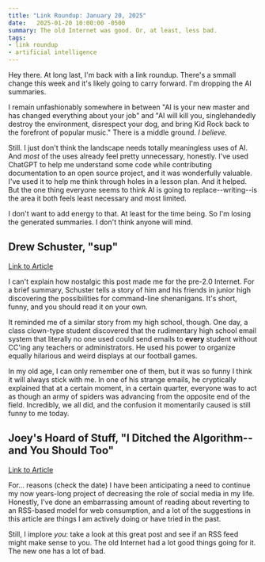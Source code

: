 ```yaml
---
title: "Link Roundup: January 20, 2025"
date:   2025-01-20 10:00:00 -0500
summary: The old Internet was good. Or, at least, less bad.
tags:
- link roundup
- artificial intelligence
---
```


Hey there. At long last, I'm back with a link roundup. There's a smmall change this week and it's likely going to carry forward. I'm dropping the AI summaries.

I remain unfashionably somewhere in between "AI is your new master and has changed everything about your job" and "AI will kill you, singlehandedly destroy the environment, disrespect your dog, and bring Kid Rock back to the forefront of popular music." There is a middle ground. *I believe.*

Still. I just don't think the landscape needs totally meaningless uses of AI. And *most* of the uses already feel pretty unnecessary, honestly. I've used ChatGPT to help me understand some code while contributing documentation to an open source project, and it was wonderfully valuable. I've used it to help me think through holes in a lesson plan. And it helped. But the one thing everyone seems to think AI is going to replace--writing--is the area it both feels least necessary and most limited.

I don't want to add energy to that. At least for the time being. So I'm losing the generated summaries. I don't think anyone will mind.

## Drew Schuster, "sup"

[Link to Article](https://drew.shoes/posts/sup/)

I can't explain how nostalgic this post made me for the pre-2.0 Internet. For a brief summary, Schuster tells a story of him and his friends in junior high discovering the possibilities for command-line shenanigans. It's short, funny, and you should read it on your own.

It reminded me of a similar story from my high school, though. One day, a class clown-type student discovered that the rudimentary high school email system that literally no one used could send emails to **every** student without CC'ing any teachers or administrators. He used his power to organize equally hilarious and weird displays at our football games. 

In my old age, I can only remember one of them, but it was so funny I think it will always stick with me. In one of his strange emails, he cryptically explained that at a certain moment, in a certain quarter, everyone was to act as though an army of spiders was advancing from the opposite end of the field. Incredibly, we all did, and the confusion it momentarily caused is still funny to me today.

## Joey's Hoard of Stuff, "I Ditched the Algorithm--and You Should Too"

[Link to Article](https://joeyehand.com/blog/2025/01/15/i-ditched-the-algorithm-for-rssand-you-should-too/)

For... reasons (check the date) I have been anticipating a need to continue my now years-long project of decreasing the role of social media in my life. Honestly, I've done an embarrassing amount of reading about reverting to an RSS-based model for web consumption, and a lot of the suggestions in this article are things I am actively doing or have tried in the past.

Still, I implore *you*: take a look at this great post and see if an RSS feed might make sense to you. The old Internet had a lot good things going for it. The new one has a lot of bad.
